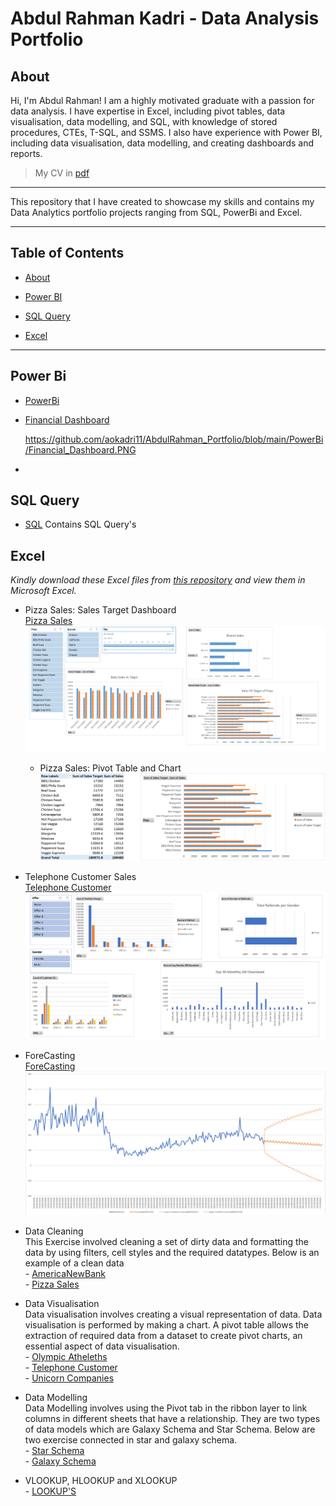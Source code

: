 # Abdul Rahman Kadri - Data Analysis Portfolio

## About

Hi, I'm Abdul Rahman! I am a highly motivated graduate with a passion for data analysis. I have expertise in Excel, including pivot tables, data visualisation, data modelling, and SQL, with knowledge of stored procedures, CTEs, T-SQL, and SSMS. I also have experience with Power BI, including data visualisation, data modelling, and creating dashboards and reports.


> My CV in [pdf](https://github.com/aokadri11/AbdulRahman_Portfolio/blob/main/Abdul_Rahman_Kadri_CV_2023_Data_Analysis.pdf) 
---

This repository that I have created to showcase my skills and contains my Data Analytics portfolio projects ranging from SQL, PowerBi and Excel.

---

## Table of Contents
- [About](#about)

- [Power BI](#power-bi)

- [SQL Query](#sql-query)  

- [Excel](#excel)

---

## **Power Bi**  

- [PowerBi](https://github.com/aokadri11/AbdulRahman_Portfolio/blob/main/PowerBi)<br />

- [Financial Dashboard](https://app.powerbi.com/view?r=eyJrIjoiZjczODIzZTgtN2MzNC00MzQ0LWJkZTYtNGYwNjYwZjUxZmU5IiwidCI6ImNlMGRmNDkyLTdmMzItNDNjZi1iMjk3LWVlMTM1NzYwZGExYiJ9)<br />

    https://github.com/aokadri11/AbdulRahman_Portfolio/blob/main/PowerBi/Financial_Dashboard.PNG <br />

-


## **SQL Query** 

- [SQL](https://github.com/aokadri11/AbdulRahman_Portfolio/blob/main/SQL)
    Contains SQL Query's

## **Excel**  

*Kindly download these Excel files from [this repository](https://github.com/aokadri11/AbdulRahman_Portfolio/blob/main/Excel) and view them in Microsoft Excel.*

- Pizza Sales: Sales Target Dashboard <br />
    [Pizza Sales](https://github.com/aokadri11/AbdulRahman_Portfolio/blob/main/Excel/Abdul%20-%20Pizza%20Sales_Data_Modeling.xlsx)
![Dashboard](https://github.com/aokadri11/AbdulRahman_Portfolio/blob/main/Excel/Pizza%20Sales%20Dashboard.PNG)
    - Pizza Sales: Pivot Table and Chart
![Pivot Table and Chart](https://github.com/aokadri11/AbdulRahman_Portfolio/blob/main/Excel/Pivot%20Table%20in%20Pizza%20Sales.PNG)


- Telephone Customer Sales <br />
    [Telephone Customer](https://github.com/aokadri11/AbdulRahman_Portfolio/blob/main/Excel/Abdul%20-%20Telephone%20Customer.xlsx)
![Dashboard](https://github.com/aokadri11/AbdulRahman_Portfolio/blob/main/Excel/TelePhone_Customer_Dashboard.PNG)

- ForeCasting <br />
    [ForeCasting](https://github.com/aokadri11/AbdulRahman_Portfolio/blob/main/Excel/ForeCasting%20NYC%20Accidents%202020.xlsx)
![Forecast Sheet](https://github.com/aokadri11/AbdulRahman_Portfolio/blob/main/Excel/Forecast%20Image.PNG)


- Data Cleaning <br />
    This Exercise involved cleaning a set of dirty data and formatting the data by using filters, cell styles and the required datatypes. Below is an example of a clean data <br />
        -  [AmericaNewBank](https://github.com/aokadri11/AbdulRahman_Portfolio/blob/main/Excel/Abdul%20-%20AmericaBank%20-%20PB.xlsx)<br />
        -  [Pizza Sales](https://github.com/aokadri11/AbdulRahman_Portfolio/blob/main/Excel/Abdul%20-%20Pizza%20Sales_Data_Modeling.xlsx)

- Data Visualisation <br />
    Data visualisation involves creating a visual representation of data. Data visualisation is performed by making a chart. A pivot table allows the extraction of required data from a dataset to create pivot charts, an essential aspect of data visualisation.<br />
        -   [Olympic Atheleths](https://github.com/aokadri11/AbdulRahman_Portfolio/blob/main/Excel/Abdul%20-%20Olympic%20Atheleths.xlsx)<br />
        -   [Telephone Customer](https://github.com/aokadri11/AbdulRahman_Portfolio/blob/main/Excel/Abdul%20-%20Telephone%20Customer.xlsx)<br />
        -   [Unicorn Companies](https://github.com/aokadri11/AbdulRahman_Portfolio/blob/main/Excel/Abdul%20-%20Unicorn_Companies.xlsx)

- Data Modelling <br />
    Data Modelling involves using the Pivot tab in the ribbon layer to link columns in different sheets that have a relationship. They are two types of data models which are Galaxy Schema and Star Schema. Below are two exercise connected in star and galaxy schema.<br />
        -   [Star Schema](https://github.com/aokadri11/AbdulRahman_Portfolio/blob/main/Excel/Star%20Schema%20Data%20Modeling.xlsx)<br />
        -   [Galaxy Schema](https://github.com/aokadri11/AbdulRahman_Portfolio/blob/main/Excel/Abdul%20-%20Pizza%20Sales_Data_Modeling.xlsx)

- VLOOKUP, HLOOKUP and XLOOKUP <br />
        -   [LOOKUP'S](https://github.com/aokadri11/AbdulRahman_Portfolio/blob/main/Excel/VLOOKUP_XLOOKUP%20sheet.xlsx)


